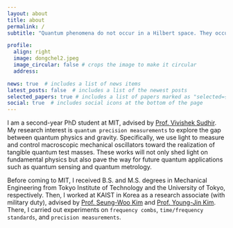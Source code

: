 ```yaml
---
layout: about
title: about
permalink: /
subtitle: "Quantum phenomena do not occur in a Hilbert space. They occur in a laboratory"― Asher Peres.

profile:
  align: right
  image: dongchel2.jpeg
  image_circular: false # crops the image to make it circular
  address:

news: true  # includes a list of news items
latest_posts: false  # includes a list of the newest posts
selected_papers: true # includes a list of papers marked as "selected={true}"
social: true  # includes social icons at the bottom of the page
---
```


I am a second-year PhD student at MIT, advised by [Prof. Vivishek Sudhir](https://scholar.google.com/citations?user=j4NKNWQAAAAJ&hl=en&oi=ao). My research interest is `quantum precision measurements` to explore the gap between quantum physics and gravity. Specifically, we use light to measure and control macroscopic mechanical oscillators toward the realization of tangible quantum test masses. These works will not only shed light on fundamental physics but also pave the way for future quantum applications such as quantum sensing and quantum metrology.

Before coming to MIT, I received B.S. and M.S. degrees in Mechanical Engineering from Tokyo Institute of Technology and the University of Tokyo, respectively. Then, I worked at KAIST in Korea as a research associate (with military duty), advised by [Prof. Seung-Woo Kim](https://scholar.google.com/citations?user=wHt0GtQAAAAJ&hl=en&oi=ao) and [Prof. Young-Jin Kim](https://scholar.google.com/citations?user=DqkYhz4AAAAJ&hl=en_). There, I carried out experiments on `frequency combs`, `time/frequency standards`, and `precision measurements`.
